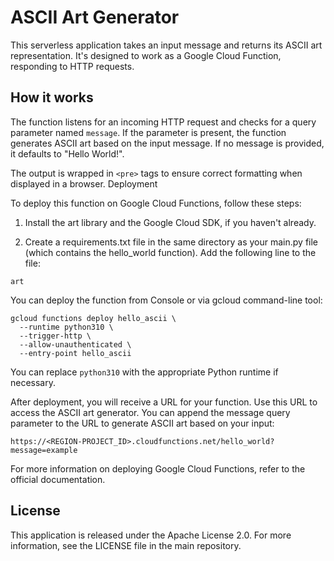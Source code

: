 # ASCII Art Generator

This serverless application takes an input message and returns its ASCII art representation. It's designed to work as a Google Cloud Function, responding to HTTP requests.

## How it works

The function listens for an incoming HTTP request and checks for a query parameter named `message`. If the parameter is present, the function generates ASCII art based on the input message. If no message is provided, it defaults to "Hello World!".

The output is wrapped in `<pre>` tags to ensure correct formatting when displayed in a browser.
Deployment

To deploy this function on Google Cloud Functions, follow these steps:

1. Install the art library and the Google Cloud SDK, if you haven't already.

2. Create a requirements.txt file in the same directory as your main.py file (which contains the hello_world function). Add the following line to the file:

```
art
```

You can deploy the function from Console or via gcloud command-line tool:

```
gcloud functions deploy hello_ascii \
  --runtime python310 \
  --trigger-http \
  --allow-unauthenticated \
  --entry-point hello_ascii
```

You can replace `python310` with the appropriate Python runtime if necessary.

After deployment, you will receive a URL for your function. Use this URL to access the ASCII art generator. You can append the message query parameter to the URL to generate ASCII art based on your input:

```
https://<REGION-PROJECT_ID>.cloudfunctions.net/hello_world?message=example
```

For more information on deploying Google Cloud Functions, refer to the official documentation.

## License

This application is released under the Apache License 2.0. For more information, see the LICENSE file in the main repository.